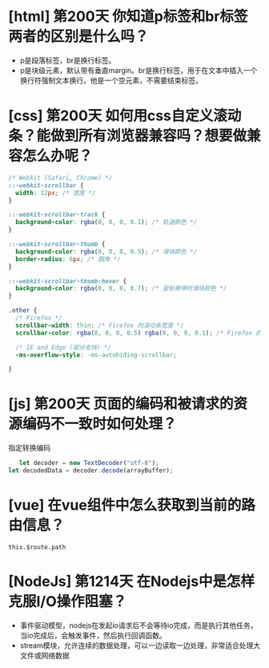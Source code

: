 # [html] 第200天 你知道p标签和br标签两者的区别是什么吗？

- p是段落标签，br是换行标签。
- p是块级元素，默认带有垂直margin。br是换行标签，用于在文本中插入一个换行符强制文本换行。他是一个空元素，不需要结束标签。

# [css] 第200天 如何用css自定义滚动条？能做到所有浏览器兼容吗？想要做兼容怎么办呢？

```css
/* Webkit (Safari, Chrome) */
::-webkit-scrollbar {
  width: 12px; /* 宽度 */
}

::-webkit-scrollbar-track {
  background-color: rgba(0, 0, 0, 0.1); /* 轨道颜色 */
}

::-webkit-scrollbar-thumb {
  background-color: rgba(0, 0, 0, 0.5); /* 滑块颜色 */
  border-radius: 6px; /* 圆角 */
}

::-webkit-scrollbar-thumb:hover {
  background-color: rgba(0, 0, 0, 0.7); /* 鼠标悬停时滑块颜色 */
}

.other {
  /* Firefox */
  scrollbar-width: thin; /* Firefox 的滚动条宽度 */
  scrollbar-color: rgba(0, 0, 0, 0.5) rgba(0, 0, 0, 0.1); /* Firefox 的滑块和轨道颜色 */

  /* IE and Edge (部分支持) */
  -ms-overflow-style: -ms-autohiding-scrollbar;

}

```

# [js] 第200天 页面的编码和被请求的资源编码不一致时如何处理？

指定转换编码

```javascript
   let decoder = new TextDecoder("utf-8");
let decodedData = decoder.decode(arrayBuffer);

```

# [vue] 在vue组件中怎么获取到当前的路由信息？

`this.$route.path`

# [NodeJs] 第1214天 在Nodejs中是怎样克服I/O操作阻塞？

- 事件驱动模型，nodejs在发起io请求后不会等待io完成，而是执行其他任务，当io完成后，会触发事件，然后执行回调函数。
- stream模块，允许连续的数据处理，可以一边读取一边处理，非常适合处理大文件或网络数据
